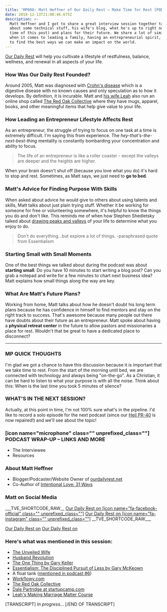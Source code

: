 ```yaml
---
title: 'MP008: Matt Heffner of Our Daily Rest – Make Time for Rest [PODCAST]'
date: 2018-12-13T21:08:46.675Z
description: >-
  Matt Heffner and I got to share a great interview session together talking
  about some technical stuff, his wife's blog, what he's up to right now (at the
  time of this post) and plans for their future. We share a lot of similarities
  when it comes to leading a family, having an entrepreneurial spirit, and how
  to find the best ways we can make an impact on the world.​
---
```

[Our Daily Rest](http://ourdailyrest.net) will help you cultivate a lifestyle of restfulness, balance, wellness, and renewal in all aspects of your life.

### How Was Our Daily Rest Founded?

Around 2005, Matt was diagnosed with [Crohn's disease](https://www.crohnsandcolitis.com/crohns) which is a digestive disease with no known causes and only speculation as to how it develops. By definition, it is incurable. Matt and [his wife Leah](http://www.leahheffner.com/) also run an online shop called [The Red Oak Collective](https://masteringpurpose.com/theredoakcollective) where they have mugs, apparel, books, and other meaningful items that help give value to your life.

### How Leading an Entrepreneur Lifestyle Affects Rest

As an entrepreneur, the struggle of trying to focus on one task at a time is extremely difficult. I'm saying this from experience. The _hey-that's-the-next-best-thing_ mentality is constantly bombarding your concentration and ability to focus.

> The life of an entrepreneur is like a roller coaster - except the valleys are deeper and the heights are higher.

When your brain doesn't shut off (because you love what you do) it's hard to stop and rest. Sometimes, as Matt says, we just need to **go to bed**.

### Matt's Advice for Finding Purpose With Skills

When asked about advice he would give to others about using talents and skills, Matt talks about just plain trying stuff. Whether it be working for someone for free or volunteering somewhere, it's helpful to know the things you do and don't like. This reminds me of when how Stephen Shedletsky talked about [drawing peaks and valleys](https://masteringpurpose.com/podcasts/stephen-shedletsky-start-with-why) of your life to determine what you enjoy to do.​

> Don't do everything...but explore a lot of things. -paraphrased quote from Essentialism

### Starting Small with Small Moments​

One of the best things we talked about during the podcast was about **starting small**. Do you have 10 minutes to start writing a blog post? Can you grab a notepad and write for a few minutes to chart next business idea? Matt explains how small things along the way are key.

### What Are Matt's Future Plans?

Working from home, Matt talks about how he doesn't doubt his long term plans because he has confidence in himself to find mentors and stay on the right track to success. That's awesome because many people out there have doubts about their future as an entrepreneur. Matt spoke about having a **physical retreat center** in the future to allow pastors and missionaries a place for rest. Wouldn't that be great to have a dedicated place to disconnect?

* * *

### MP QUICK THOUGHTS

I'm glad we got a chance to have this discussion because it is important that we take time to rest. From the start of the morning until bed, we are connected with technology and always being "on-the-go". As a Christian, it can be hard to listen to what your purpose is with all the noise. Think about this: When is the last time you took 5 minutes of silence?

### WHAT'S IN THE NEXT SESSION?

Actually, at this point in time, I'm not 100% sure what's in the pipeline. I'd like to record a solo episode for the next podcast (since our [Heil PR-40](http://amzn.to/2p5CWnb) is now repaired!) and we'll see about the topic!

### \[icon name="microphone" class="" unprefixed\_class=""\] PODCAST WRAP-UP – LINKS AND MORE

*   The Interviewee
*   Resources

### About Matt Heffner

*   Blogger/Podcaster/Website Owner of [ourdailyrest.net](http://ourdailyrest.net)
*   Co-Author of [Intentional Love: 31 Ways](https://theredoakcollective.com/products/intentional-love-31-ways-marriage-bundle?aff=11)

### Matt on Social Media

\_\_\_TVE\_SHORTCODE\_RAW\_\_ [Our Daily Rest on \[icon name="fa-facebook-official" class="" unprefixed\_class=""\]](https://www.facebook.com/thedailyrest/) [Our Daily Rest on \[icon name="fa-instagram" class="" unprefixed\_class=""\]](https://www.instagram.com/ourdailyrest/) \_\_TVE\_SHORTCODE\_RAW\_\_\_

[Our Daily Rest on](https://www.facebook.com/thedailyrest/) [Our Daily Rest on](https://www.instagram.com/ourdailyrest/)

### Here's what was mentioned in this session:

*   [The Unveiled Wife](https://unveiledwife.com/)
*   [Husband Revolution](https://husbandrevolution.com/)
*   [The One Thing by Gary Keller](http://amzn.to/2ouhXfl)
*   [Essentialism: The Disciplined Pursuit of Less by Gary McKeown](http://amzn.to/2qcAY2g)
*   A float tank ([mentioned in podcast #6](https://masteringpurpose.com/podcasts/year-of-purpose-with-zephan-moses-blaxberg))
*   [Workflowy.com](https://workflowy.com)
*   [The Red Oak Collective](https://masteringpurpose.com/theredoakcollective)
*   [Dale Partridge at startupcamp.com](http://startupcamp.com/)
*   [Leah's Making Marriage Matter Course](http://www.leahheffner.com/marriage-course/)

\[TRANSCRIPT\] _In progress..._ \[/END OF TRANSCRIPT\]
